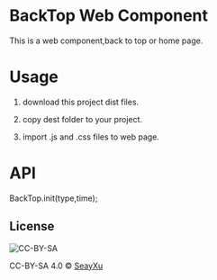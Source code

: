 # BackTop Web Component

  This is a web component,back to top or home page.

# Usage

  1. download this project dist files.

  2. copy dest folder to your project.

  3. import .js and .css files to web page.

# API

  BackTop.init(type,time);

## License

![CC-BY-SA][2]

CC-BY-SA 4.0 © [SeayXu][1]

[1]:http://creativecommons.org/licenses/by-sa/4.0/
[2]:https://i.creativecommons.org/l/by-sa/4.0/88x31.png
